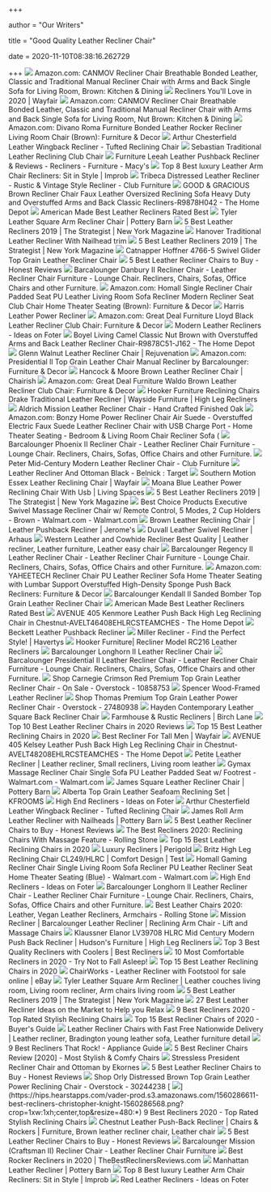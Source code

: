 +++
        
author = "Our Writers"
        
title = "Good Quality Leather Recliner Chair"
        
date = 2020-11-10T08:38:16.262729
        
+++
[ ![](https://images-na.ssl-images-amazon.com/images/I/71oDLacjRrL._AC_SL1500_.jpg)](https://images-na.ssl-images-amazon.com/images/I/71oDLacjRrL._AC_SL1500_.jpg) Amazon.com: CANMOV Recliner Chair Breathable Bonded Leather, Classic and  Traditional Manual Recliner Chair with Arms and Back Single Sofa for Living  Room, Brown: Kitchen & Dining
[ ![](https://secure.img1-fg.wfcdn.com/im/86515427/resize-h600-w600%5Ecompr-r85/9988/99883708/Recliners.jpg)](https://secure.img1-fg.wfcdn.com/im/86515427/resize-h600-w600%5Ecompr-r85/9988/99883708/Recliners.jpg) Recliners You'll Love in 2020 | Wayfair
[ ![](https://images-na.ssl-images-amazon.com/images/I/81N5eYycUCL._AC_SL1500_.jpg)](https://images-na.ssl-images-amazon.com/images/I/81N5eYycUCL._AC_SL1500_.jpg) Amazon.com: CANMOV Recliner Chair Breathable Bonded Leather, Classic and  Traditional Manual Recliner Chair with Arms and Back Single Sofa for Living  Room, Nut Brown: Kitchen & Dining
[ ![](https://images-na.ssl-images-amazon.com/images/I/81bugFOwI-L._AC_SX522_.jpg)](https://images-na.ssl-images-amazon.com/images/I/81bugFOwI-L._AC_SX522_.jpg) Amazon.com: Divano Roma Furniture Bonded Leather Rocker Recliner Living  Room Chair (Brown): Furniture & Decor
[ ![](https://cdn.shopify.com/s/files/1/1971/0317/products/leather-recliner-arthur-chesterfield-leather-tufted-wingback-recliner-chair-1908552663089_1024x1024.jpg?v=1537093727)](https://cdn.shopify.com/s/files/1/1971/0317/products/leather-recliner-arthur-chesterfield-leather-tufted-wingback-recliner-chair-1908552663089_1024x1024.jpg?v=1537093727) Arthur Chesterfield Leather Wingback Recliner - Tufted Reclining Chair
[ ![](https://cdn.shopify.com/s/files/1/1971/0317/products/leather-recliner-sebastian-traditional-leather-reclining-club-chair-1938130468913_1024x1024.jpg?v=1537027250)](https://cdn.shopify.com/s/files/1/1971/0317/products/leather-recliner-sebastian-traditional-leather-reclining-club-chair-1938130468913_1024x1024.jpg?v=1537027250) Sebastian Traditional Leather Reclining Club Chair
[ ![](https://slimages.macys.com/is/image/MCY/products/1/optimized/2976811_fpx.tif?op_sharpen=1&wid=500&hei=613&fit=fit,1&$filtersm$)](https://slimages.macys.com/is/image/MCY/products/1/optimized/2976811_fpx.tif?op_sharpen=1&wid=500&hei=613&fit=fit,1&$filtersm$) Furniture Leeah Leather Pushback Recliner & Reviews - Recliners - Furniture  - Macy's
[ ![](https://cdn.improb.com/wp-content/uploads/2017/11/top-8-best-leather-recliner-sofa-chairs-for-the-house.jpg)](https://cdn.improb.com/wp-content/uploads/2017/11/top-8-best-leather-recliner-sofa-chairs-for-the-house.jpg) Top 8 Best luxury Leather Arm Chair Recliners: Sit in Style | Improb
[ ![](https://cdn.shopify.com/s/files/1/1971/0317/products/leather-recliner-tribeca-vintage-style-leather-reclining-chair-1938139054129_1024x1024.jpg?v=1537018268)](https://cdn.shopify.com/s/files/1/1971/0317/products/leather-recliner-tribeca-vintage-style-leather-reclining-chair-1938139054129_1024x1024.jpg?v=1537018268) Tribeca Distressed Leather Recliner - Rustic & Vintage Style Recliner -  Club Furniture
[ ![](https://images.homedepot-static.com/productImages/92ea6806-9bea-471e-85fd-455f40d58b4b/svn/brown-good-gracious-recliners-r9878h042-64_600.jpg)](https://images.homedepot-static.com/productImages/92ea6806-9bea-471e-85fd-455f40d58b4b/svn/brown-good-gracious-recliners-r9878h042-64_600.jpg) GOOD & GRACIOUS Brown Recliner Chair Faux Leather Oversized Reclining Sofa  Heavy Duty and Overstuffed Arms and Back Classic Recliners-R9878H042 - The  Home Depot
[ ![](https://cdn.leatherfurniture-usa.com/wp-content/uploads/comfort-design-adams-recliner-cl720-arenavintage-2.jpg)](https://cdn.leatherfurniture-usa.com/wp-content/uploads/comfort-design-adams-recliner-cl720-arenavintage-2.jpg) American Made Best Leather Recliners Rated Best
[ ![](https://assets.pbimgs.com/pbimgs/ab/images/dp/wcm/202034/0468/tyler-leather-square-arm-recliner-c.jpg)](https://assets.pbimgs.com/pbimgs/ab/images/dp/wcm/202034/0468/tyler-leather-square-arm-recliner-c.jpg) Tyler Leather Square Arm Recliner Chair | Pottery Barn
[ ![](https://pyxis.nymag.com/v1/imgs/7f7/207/4675a044dc0611b8e5ba98ccf9d192ae76-ashley-furniture-recliner.rhorizontal.w600.jpg)](https://pyxis.nymag.com/v1/imgs/7f7/207/4675a044dc0611b8e5ba98ccf9d192ae76-ashley-furniture-recliner.rhorizontal.w600.jpg) 5 Best Leather Recliners 2019 | The Strategist | New York Magazine
[ ![](https://cdn.shopify.com/s/files/1/1971/0317/products/hanoverreclinersideopen_840_8e0ea934-6fd2-4874-ba92-a417e0169804_1024x1024.jpg?v=1591821164)](https://cdn.shopify.com/s/files/1/1971/0317/products/hanoverreclinersideopen_840_8e0ea934-6fd2-4874-ba92-a417e0169804_1024x1024.jpg?v=1591821164) Hanover Traditional Leather Recliner With Nailhead trim
[ ![](https://pyxis.nymag.com/v1/imgs/3ad/2dc/490fa2eab7ca8e7b8a20dd4c3335576051-ashley-furniture-signature-design---yand.2x.rhorizontal.w600.jpg)](https://pyxis.nymag.com/v1/imgs/3ad/2dc/490fa2eab7ca8e7b8a20dd4c3335576051-ashley-furniture-signature-design---yand.2x.rhorizontal.w600.jpg) 5 Best Leather Recliners 2019 | The Strategist | New York Magazine
[ ![](https://www.thebackstore.com/pub/media/catalog/product/cache/207e23213cf636ccdef205098cf3c8a3/4/7/4766_hoffner_chestnut_1.jpg)](https://www.thebackstore.com/pub/media/catalog/product/cache/207e23213cf636ccdef205098cf3c8a3/4/7/4766_hoffner_chestnut_1.jpg) Catnapper Hoffner 4766-5 Swivel Glider Top Grain Leather Recliner Chair
[ ![](https://www.smarthomedesk.com/wp-content/uploads/sign.jpg)](https://www.smarthomedesk.com/wp-content/uploads/sign.jpg) 5 Best Leather Recliner Chairs to Buy - Honest Reviews
[ ![](http://vitalityweb.com/backstore/Barcalounger/Images/Barcalounger-Danbury-II-Recliner-Chair.jpg)](http://vitalityweb.com/backstore/Barcalounger/Images/Barcalounger-Danbury-II-Recliner-Chair.jpg) Barcalounger Danbury II Recliner Chair - Leather Recliner Chair Furniture -  Lounge Chair. Recliners, Chairs, Sofas, Office Chairs and other Furniture.
[ ![](https://images-na.ssl-images-amazon.com/images/I/6134CejdAML._AC_SL1500_.jpg)](https://images-na.ssl-images-amazon.com/images/I/6134CejdAML._AC_SL1500_.jpg) Amazon.com: Homall Single Recliner Chair Padded Seat PU Leather Living Room Sofa  Recliner Modern Recliner Seat Club Chair Home Theater Seating (Brown):  Furniture & Decor
[ ![](https://assets.weimgs.com/weimgs/rk/images/wcm/products/202042/0106/harris-leather-power-recliner-o.jpg)](https://assets.weimgs.com/weimgs/rk/images/wcm/products/202042/0106/harris-leather-power-recliner-o.jpg) Harris Leather Power Recliner
[ ![](https://images-na.ssl-images-amazon.com/images/I/81XAc%2BKKVUL._AC_SL1500_.jpg)](https://images-na.ssl-images-amazon.com/images/I/81XAc%2BKKVUL._AC_SL1500_.jpg) Amazon.com: Great Deal Furniture Lloyd Black Leather Recliner Club Chair:  Furniture & Decor
[ ![](https://foter.com/photos/235/modern-leather-recliners.jpg?s=ts3)](https://foter.com/photos/235/modern-leather-recliners.jpg?s=ts3) Modern Leather Recliners - Ideas on Foter
[ ![](https://images.homedepot-static.com/productImages/aa62784c-4a7b-4ab6-b534-8dec32685fe8/svn/camel-boyel-living-recliners-r9878c51-j162-64_600.jpg)](https://images.homedepot-static.com/productImages/aa62784c-4a7b-4ab6-b534-8dec32685fe8/svn/camel-boyel-living-recliners-r9878c51-j162-64_600.jpg) Boyel Living Camel Classic Nut Brown with Overstuffed Arms and Back Leather  Recliner Chair-R9878C51-J162 - The Home Depot
[ ![](https://d3o372dlsg9lxo.cloudfront.net/catalog/products/d4451/images/enlarge/5ce6d3e8793a1b665a20302e/D0995_022317_011_D0995.jpg)](https://d3o372dlsg9lxo.cloudfront.net/catalog/products/d4451/images/enlarge/5ce6d3e8793a1b665a20302e/D0995_022317_011_D0995.jpg) Glenn Walnut Leather Recliner Chair | Rejuvenation
[ ![](https://images-na.ssl-images-amazon.com/images/I/71X2slSfx8L._AC_SX355_.jpg)](https://images-na.ssl-images-amazon.com/images/I/71X2slSfx8L._AC_SX355_.jpg) Amazon.com: Presidential ll Top Grain Leather Chair Manual Recliner by  Barcalounger: Furniture & Decor
[ ![](https://chairish-prod.freetls.fastly.net/image/product/master/36deb4ec-949e-45ce-9b24-73355173cff4/hancock-and-moore-brown-leather-recliner-chair-0869)](https://chairish-prod.freetls.fastly.net/image/product/master/36deb4ec-949e-45ce-9b24-73355173cff4/hancock-and-moore-brown-leather-recliner-chair-0869) Hancock & Moore Brown Leather Recliner Chair | Chairish
[ ![](https://images-na.ssl-images-amazon.com/images/I/81W%2BZSB5pSL._AC_SL1500_.jpg)](https://images-na.ssl-images-amazon.com/images/I/81W%2BZSB5pSL._AC_SL1500_.jpg) Amazon.com: Great Deal Furniture Waldo Brown Leather Recliner Club Chair:  Furniture & Decor
[ ![](https://images.furnituredealer.net/img/products%2Fhooker_furniture%2Fcolor%2Fseven%20seas%20seating%20-%20reclining%20chairs_rc140-085-b1.jpg)](https://images.furnituredealer.net/img/products%2Fhooker_furniture%2Fcolor%2Fseven%20seas%20seating%20-%20reclining%20chairs_rc140-085-b1.jpg) Hooker Furniture Reclining Chairs Drake Traditional Leather Recliner |  Wayside Furniture | High Leg Recliners
[ ![](https://cdn.shopify.com/s/files/1/1971/0317/products/leather-recliner-aldrich-arts-and-crafts-style-mission-leather-recliner-chair-1908442759217_1024x1024.jpg?v=1582317751)](https://cdn.shopify.com/s/files/1/1971/0317/products/leather-recliner-aldrich-arts-and-crafts-style-mission-leather-recliner-chair-1908442759217_1024x1024.jpg?v=1582317751) Aldrich Mission Leather Recliner Chair - Hand Crafted Finished Oak
[ ![](https://images-na.ssl-images-amazon.com/images/I/81hcgsH8TpL._AC_SX522_.jpg)](https://images-na.ssl-images-amazon.com/images/I/81hcgsH8TpL._AC_SX522_.jpg) Amazon.com: Bonzy Home Power Recliner Chair Air Suede - Overstuffed  Electric Faux Suede Leather Recliner Chair with USB Charge Port - Home  Theater Seating - Bedroom & Living Room Chair Recliner Sofa (
[ ![](https://www.vitalitywebb.com/backstore/Barcalounger/Images/Barcalounger-Phoenix-II-Chaps-Saddle-Recliner-Front.jpg)](https://www.vitalitywebb.com/backstore/Barcalounger/Images/Barcalounger-Phoenix-II-Chaps-Saddle-Recliner-Front.jpg) Barcalounger Phoenix II Recliner Chair - Leather Recliner Chair Furniture -  Lounge Chair. Recliners, Chairs, Sofas, Office Chairs and other Furniture.
[ ![](https://cdn.shopify.com/s/files/1/1971/0317/products/leather-recliner-peter-mid-century-leather-tight-back-recliner-2107571077169_1024x1024.jpg?v=1551827475)](https://cdn.shopify.com/s/files/1/1971/0317/products/leather-recliner-peter-mid-century-leather-tight-back-recliner-2107571077169_1024x1024.jpg?v=1551827475) Peter Mid-Century Modern Leather Recliner Chair - Club Furniture
[ ![](https://target.scene7.com/is/image/Target/GUEST_de865acb-93bf-4338-b4a8-94dc60657ad6?wid=488&hei=488&fmt=pjpeg)](https://target.scene7.com/is/image/Target/GUEST_de865acb-93bf-4338-b4a8-94dc60657ad6?wid=488&hei=488&fmt=pjpeg) Leather Recliner And Ottoman Black - Belnick : Target
[ ![](https://secure.img1-fg.wfcdn.com/im/82632909/compr-r85/8598/85981547/essex-leather-reclining-chair.jpg)](https://secure.img1-fg.wfcdn.com/im/82632909/compr-r85/8598/85981547/essex-leather-reclining-chair.jpg) Southern Motion Essex Leather Reclining Chair | Wayfair
[ ![](https://www.livingspaces.com/globalassets/productassets/200000-299999/240000-249999/242000-242999/242000-242099/242010/242010_blue_leather_power_reclining_chair_1.jpg?w=1911&h=1288&mode=pad)](https://www.livingspaces.com/globalassets/productassets/200000-299999/240000-249999/242000-242999/242000-242099/242010/242010_blue_leather_power_reclining_chair_1.jpg?w=1911&h=1288&mode=pad) Moana Blue Leather Power Reclining Chair With Usb | Living Spaces
[ ![](https://pyxis.nymag.com/v1/imgs/7c9/9b5/95dd1b3b115bb78cf1d67972471e904a87-fdw-recliner-chair-single-reclining-sofa.rhorizontal.w600.jpg)](https://pyxis.nymag.com/v1/imgs/7c9/9b5/95dd1b3b115bb78cf1d67972471e904a87-fdw-recliner-chair-single-reclining-sofa.rhorizontal.w600.jpg) 5 Best Leather Recliners 2019 | The Strategist | New York Magazine
[ ![](https://i5.walmartimages.com/asr/01c696d4-cb65-481f-a558-6e07d561ad45.82033ff65c6b3e55f4046236ea09c089.jpeg)](https://i5.walmartimages.com/asr/01c696d4-cb65-481f-a558-6e07d561ad45.82033ff65c6b3e55f4046236ea09c089.jpeg) Best Choice Products Executive Swivel Massage Recliner Chair w/ Remote  Control, 5 Modes, 2 Cup Holders - Brown - Walmart.com - Walmart.com
[ ![](https://media.jeromes.com/content/Image/products/SYG06LR70_X.jpg)](https://media.jeromes.com/content/Image/products/SYG06LR70_X.jpg) Brown Leather Reclining Chair | Leather Pushback Recliner | Jerome's
[ ![](https://cdn.arhaus.com/product/StandardV2/31221KSLBLC.jpg?preset=ProductLarge)](https://cdn.arhaus.com/product/StandardV2/31221KSLBLC.jpg?preset=ProductLarge) Duvall Leather Swivel Recliner | Arhaus
[ ![](https://i.pinimg.com/originals/7e/0d/ff/7e0dffbf35adaf5ccb35555fe8f1eef3.jpg)](https://i.pinimg.com/originals/7e/0d/ff/7e0dffbf35adaf5ccb35555fe8f1eef3.jpg) Western Leather and Cowhide Recliner Best Quality | Leather recliner,  Leather furniture, Leather easy chair
[ ![](https://www.vitalitywebb.com/backstore/Barcalounger/Images/Barcalounger-Regency-II-Burgundy-Recliner-Chair-Angle.jpg)](https://www.vitalitywebb.com/backstore/Barcalounger/Images/Barcalounger-Regency-II-Burgundy-Recliner-Chair-Angle.jpg) Barcalounger Regency II Leather Recliner Chair - Leather Recliner Chair  Furniture - Lounge Chair. Recliners, Chairs, Sofas, Office Chairs and other  Furniture.
[ ![](https://images-na.ssl-images-amazon.com/images/I/71WIudXumoL._AC_SY355_.jpg)](https://images-na.ssl-images-amazon.com/images/I/71WIudXumoL._AC_SY355_.jpg) Amazon.com: YAHEETECH Recliner Chair PU Leather Recliner Sofa Home Theater  Seating with Lumbar Support Overstuffed High-Density Sponge Push Back  Recliners: Furniture & Decor
[ ![](https://www.thebackstore.com/pub/media/catalog/product/cache/207e23213cf636ccdef205098cf3c8a3/k/e/kendall_7-4733_in_5621-85_1_.jpg)](https://www.thebackstore.com/pub/media/catalog/product/cache/207e23213cf636ccdef205098cf3c8a3/k/e/kendall_7-4733_in_5621-85_1_.jpg) Barcalounger Kendall II Sanded Bomber Top Grain Leather Recliner Chair
[ ![](https://cdn.leatherfurniture-usa.com/wp-content/uploads/american-made-best-leather-recliners-adams-cl720-1.jpg)](https://cdn.leatherfurniture-usa.com/wp-content/uploads/american-made-best-leather-recliners-adams-cl720-1.jpg) American Made Best Leather Recliners Rated Best
[ ![](https://images.homedepot-static.com/productImages/83ea3350-d283-41ef-8af8-991f8b17216c/svn/chestnut-avenue-405-recliners-avelt46408ehlrcsteamches-64_1000.jpg)](https://images.homedepot-static.com/productImages/83ea3350-d283-41ef-8af8-991f8b17216c/svn/chestnut-avenue-405-recliners-avelt46408ehlrcsteamches-64_1000.jpg) AVENUE 405 Kenmore Leather Push Back High Leg Reclining Chair in  Chestnut-AVELT46408EHLRCSTEAMCHES - The Home Depot
[ ![](https://images.costco-static.com/ImageDelivery/imageService?profileId=12026540&imageId=100574165-847__1&recipeName=350)](https://images.costco-static.com/ImageDelivery/imageService?profileId=12026540&imageId=100574165-847__1&recipeName=350) Beckett Leather Pushback Recliner
[ ![](https://havertys.scene7.com/is/image/Havertys/0-3500-1495?op_sharpen=1&wid=300&hei=225)](https://havertys.scene7.com/is/image/Havertys/0-3500-1495?op_sharpen=1&wid=300&hei=225) Miller Recliner - Find the Perfect Style! | Havertys
[ ![](https://cdn11.bigcommerce.com/s-o8ny9v4/images/stencil/1280x1280/products/1038/28076/RC216-222__48378.1581523457.jpg?c=2?imbypass=on)](https://cdn11.bigcommerce.com/s-o8ny9v4/images/stencil/1280x1280/products/1038/28076/RC216-222__48378.1581523457.jpg?c=2?imbypass=on) Hooker Furniture| Recliner Model RC216 Leather Recliners
[ ![](https://www.thebackstore.com/pub/media/catalog/product/cache/207e23213cf636ccdef205098cf3c8a3/l/o/longhorn_1_1.jpg)](https://www.thebackstore.com/pub/media/catalog/product/cache/207e23213cf636ccdef205098cf3c8a3/l/o/longhorn_1_1.jpg) Barcalounger Longhorn II Leather Recliner Chair
[ ![](https://www.vitalitywebb.com/backstore/Barcalounger/Images/Barcalounger-Presidential-II-Stetson-Coffee-Recliner-Chair.jpg)](https://www.vitalitywebb.com/backstore/Barcalounger/Images/Barcalounger-Presidential-II-Stetson-Coffee-Recliner-Chair.jpg) Barcalounger Presidential II Leather Recliner Chair - Leather Recliner Chair  Furniture - Lounge Chair. Recliners, Chairs, Sofas, Office Chairs and other  Furniture.
[ ![](https://ak1.ostkcdn.com/images/products/10858753/Carnegie-Crimson-Red-Premium-Top-Grain-Leather-Recliner-Chair-d2aebcea-fa5c-43d8-be6b-7c0286c1b887.jpg)](https://ak1.ostkcdn.com/images/products/10858753/Carnegie-Crimson-Red-Premium-Top-Grain-Leather-Recliner-Chair-d2aebcea-fa5c-43d8-be6b-7c0286c1b887.jpg) Shop Carnegie Crimson Red Premium Top Grain Leather Recliner Chair - On  Sale - Overstock - 10858753
[ ![](https://assets.weimgs.com/weimgs/rk/images/wcm/products/202042/0007/spencer-wood-framed-leather-recliner-summit-leather-taupe-1-c.jpg)](https://assets.weimgs.com/weimgs/rk/images/wcm/products/202042/0007/spencer-wood-framed-leather-recliner-summit-leather-taupe-1-c.jpg) Spencer Wood-Framed Leather Recliner
[ ![](https://ak1.ostkcdn.com/images/products/is/images/direct/a35d36ef0c548716654c197e08966870cf014979/Thomas-Premium-Top-Grain-Leather-Power-Recliner-Chair.jpg?impolicy=medium)](https://ak1.ostkcdn.com/images/products/is/images/direct/a35d36ef0c548716654c197e08966870cf014979/Thomas-Premium-Top-Grain-Leather-Power-Recliner-Chair.jpg?impolicy=medium) Shop Thomas Premium Top Grain Leather Power Recliner Chair - Overstock -  27480938
[ ![](https://cdn.shopify.com/s/files/1/1971/0317/products/leather-recliner-hayden-contemporary-leather-square-back-recliner-chair-1938023055409_1024x1024.jpg?v=1537055254)](https://cdn.shopify.com/s/files/1/1971/0317/products/leather-recliner-hayden-contemporary-leather-square-back-recliner-chair-1938023055409_1024x1024.jpg?v=1537055254) Hayden Contemporary Leather Square Back Recliner Chair
[ ![](https://secure.img1-fg.wfcdn.com/im/75324302/resize-h600-w600%5Ecompr-r85/4273/42733600/Recliners.jpg)](https://secure.img1-fg.wfcdn.com/im/75324302/resize-h600-w600%5Ecompr-r85/4273/42733600/Recliners.jpg) Farmhouse & Rustic Recliners | Birch Lane
[ ![](https://ahjoo.com/wp-content/uploads/2016/01/B007RDEHRU.jpg)](https://ahjoo.com/wp-content/uploads/2016/01/B007RDEHRU.jpg) Top 10 Best Leather Recliner Chairs in 2020 Reviews
[ ![](https://www.cleanhomezone.com/wp-content/uploads/2019/08/Top-15-Best-Leather-Reclining-Chairs-in-2019-3.jpg)](https://www.cleanhomezone.com/wp-content/uploads/2019/08/Top-15-Best-Leather-Reclining-Chairs-in-2019-3.jpg) Top 15 Best Leather Reclining Chairs in 2020
[ ![](https://secure.img1-fg.wfcdn.com/im/87436647/resize-h310-w310%5Ecompr-r85/3628/36285147/nojus-faux-leather-power-recliner.jpg)](https://secure.img1-fg.wfcdn.com/im/87436647/resize-h310-w310%5Ecompr-r85/3628/36285147/nojus-faux-leather-power-recliner.jpg) Best Recliner For Tall Men | Wayfair
[ ![](https://images.homedepot-static.com/productImages/3535b607-e40f-4c0c-8018-ba73a8e2f88f/svn/chestnut-avenue-405-recliners-avelt48208ehlrcsteamches-64_600.jpg)](https://images.homedepot-static.com/productImages/3535b607-e40f-4c0c-8018-ba73a8e2f88f/svn/chestnut-avenue-405-recliners-avelt48208ehlrcsteamches-64_600.jpg) AVENUE 405 Kelsey Leather Push Back High Leg Reclining Chair in  Chestnut-AVELT48208EHLRCSTEAMCHES - The Home Depot
[ ![](https://i.pinimg.com/originals/2e/84/ad/2e84ad5f02964333136399f59b104115.jpg)](https://i.pinimg.com/originals/2e/84/ad/2e84ad5f02964333136399f59b104115.jpg) Petite Leather Recliner | Leather recliner, Small recliners, Living room  leather
[ ![](https://i5.walmartimages.com/asr/3324ea43-b9ca-4fb0-942f-5bc93bf9d8ae_1.db23ba314593c08ecb84608fac1f2ee3.jpeg?odnWidth=612&odnHeight=612&odnBg=ffffff)](https://i5.walmartimages.com/asr/3324ea43-b9ca-4fb0-942f-5bc93bf9d8ae_1.db23ba314593c08ecb84608fac1f2ee3.jpeg?odnWidth=612&odnHeight=612&odnBg=ffffff) Gymax Massage Recliner Chair Single Sofa PU Leather Padded Seat w/ Footrest  - Walmart.com - Walmart.com
[ ![](https://assets.pbimgs.com/pbimgs/ab/images/dp/wcm/202023/0003/james-square-leather-recliner-b.jpg)](https://assets.pbimgs.com/pbimgs/ab/images/dp/wcm/202023/0003/james-square-leather-recliner-b.jpg) James Square Leather Recliner Chair | Pottery Barn
[ ![](https://www.kfrooms.com/wp-content/uploads/2019/11/alberta-seafoam-leather-recliner-chair-coaster-602493P_2.jpg)](https://www.kfrooms.com/wp-content/uploads/2019/11/alberta-seafoam-leather-recliner-chair-coaster-602493P_2.jpg) Alberta Top Grain Leather Seafoam Reclining Set | KFROOMS
[ ![](https://foter.com/photos/title/high-end-recliners.jpg)](https://foter.com/photos/title/high-end-recliners.jpg) High End Recliners - Ideas on Foter
[ ![](https://cdn.shopify.com/s/files/1/1971/0317/products/leather-recliner-arthur-chesterfield-leather-tufted-wingback-recliner-chair-1917603479601_1024x1024.jpg?v=1537093727)](https://cdn.shopify.com/s/files/1/1971/0317/products/leather-recliner-arthur-chesterfield-leather-tufted-wingback-recliner-chair-1917603479601_1024x1024.jpg?v=1537093727) Arthur Chesterfield Leather Wingback Recliner - Tufted Reclining Chair
[ ![](https://assets.pbimgs.com/pbimgs/rk/images/dp/wcm/202034/0536/james-roll-arm-leather-recliner-with-nailheads-c.jpg)](https://assets.pbimgs.com/pbimgs/rk/images/dp/wcm/202034/0536/james-roll-arm-leather-recliner-with-nailheads-c.jpg) James Roll Arm Leather Recliner with Nailheads | Pottery Barn
[ ![](https://www.smarthomedesk.com/wp-content/uploads/divano-300x226.jpg)](https://www.smarthomedesk.com/wp-content/uploads/divano-300x226.jpg) 5 Best Leather Recliner Chairs to Buy - Honest Reviews
[ ![](https://www.rollingstone.com/wp-content/uploads/2020/06/best-recliners.jpg?resize=1800,1200&w=1800)](https://www.rollingstone.com/wp-content/uploads/2020/06/best-recliners.jpg?resize=1800,1200&w=1800) The Best Recliners 2020: Reclining Chairs With Massage Feature - Rolling  Stone
[ ![](https://www.cleanhomezone.com/wp-content/uploads/2019/08/Esright-Massage-Recliner.jpg)](https://www.cleanhomezone.com/wp-content/uploads/2019/08/Esright-Massage-Recliner.jpg) Top 15 Best Leather Reclining Chairs in 2020
[ ![](https://secure.img1-fg.wfcdn.com/im/55187346/resize-h310-w310%5Ecompr-r85/1032/103232831/churchill-genuine-leather-manual-recliner.jpg)](https://secure.img1-fg.wfcdn.com/im/55187346/resize-h310-w310%5Ecompr-r85/1032/103232831/churchill-genuine-leather-manual-recliner.jpg) Luxury Recliners | Perigold
[ ![](https://www.comfortdesignfurniture.com/on/demandware.static/-/Sites-main/default/dw74323443/images/large/CL249outschocHLRCac.jpg)](https://www.comfortdesignfurniture.com/on/demandware.static/-/Sites-main/default/dw74323443/images/large/CL249outschocHLRCac.jpg) Britz High Leg Reclining Chair CL249/HLRC | Comfort Design | Test
[ ![](https://i5.walmartimages.com/asr/964fb39a-ab09-4d16-8175-88616d5c1c4f_1.8ab711f1b538a40e9105cc58cff43795.jpeg)](https://i5.walmartimages.com/asr/964fb39a-ab09-4d16-8175-88616d5c1c4f_1.8ab711f1b538a40e9105cc58cff43795.jpeg) Homall Gaming Recliner Chair Single Living Room Sofa Recliner PU Leather  Recliner Seat Home Theater Seating (Blue) - Walmart.com - Walmart.com
[ ![](https://foter.com/photos/240/high-end-recliners.jpg?s=ts3)](https://foter.com/photos/240/high-end-recliners.jpg?s=ts3) High End Recliners - Ideas on Foter
[ ![](https://vitalitywebb.com/backstore/Barcalounger/Images/Barcalounger-Longhorn-II-Chaps-Saddle-Leather-Recliner-600.jpg)](https://vitalitywebb.com/backstore/Barcalounger/Images/Barcalounger-Longhorn-II-Chaps-Saddle-Leather-Recliner-600.jpg) Barcalounger Longhorn II Leather Recliner Chair - Leather Recliner Chair  Furniture - Lounge Chair. Recliners, Chairs, Sofas, Office Chairs and other  Furniture.
[ ![](https://www.rollingstone.com/wp-content/uploads/2020/07/best-leather-chair.jpg?resize=1800,1200&w=450)](https://www.rollingstone.com/wp-content/uploads/2020/07/best-leather-chair.jpg?resize=1800,1200&w=450) Best Leather Chairs 2020: Leather, Vegan Leather Recliners, Armchairs -  Rolling Stone
[ ![](https://cdn.shopify.com/s/files/1/0922/3412/products/Mission_7-3233_5702-86_1500px_closed_2048x.jpg?v=1539106715)](https://cdn.shopify.com/s/files/1/0922/3412/products/Mission_7-3233_5702-86_1500px_closed_2048x.jpg?v=1539106715) Mission Recliner | Barcalounger Leather Recliner | Reclining Arm Chair -  Lift and Massage Chairs
[ ![](https://imageresizer.furnituredealer.net/img/remote/images.furnituredealer.net/img/products%2Fklaussner%2Fcolor%2Felanor_lv39708%20hlrc-durango%20expresso-b5.jpg?width=878&height=600&scale=both&trim.threshold=80)](https://imageresizer.furnituredealer.net/img/remote/images.furnituredealer.net/img/products%2Fklaussner%2Fcolor%2Felanor_lv39708%20hlrc-durango%20expresso-b5.jpg?width=878&height=600&scale=both&trim.threshold=80) Klaussner Elanor LV39708 HLRC Mid Century Modern Push Back Recliner |  Hudson's Furniture | High Leg Recliners
[ ![](https://www.bestrecliner.net/wp-content/uploads/2015/08/Homelegance-9745BLK-1-Jimmy-Collection-Upholstered-Power-Reclining-Massage-Chair-Black-Bonded-Leather-2.jpg)](https://www.bestrecliner.net/wp-content/uploads/2015/08/Homelegance-9745BLK-1-Jimmy-Collection-Upholstered-Power-Reclining-Massage-Chair-Black-Bonded-Leather-2.jpg) Top 3 Best Quality Recliners with Coolers | Best Recliners
[ ![](https://www.betterhomeguides.com/wp-content/uploads/2019/02/The-Most-Comfortable-Recliner-in-the-Wolrd.jpg)](https://www.betterhomeguides.com/wp-content/uploads/2019/02/The-Most-Comfortable-Recliner-in-the-Wolrd.jpg) 10 Most Comfortable Recliners in 2020 - Try Not to Fall Asleep!
[ ![](https://www.cleanhomezone.com/wp-content/uploads/2019/08/Top-15-Best-Leather-Reclining-Chairs-in-2019.jpg)](https://www.cleanhomezone.com/wp-content/uploads/2019/08/Top-15-Best-Leather-Reclining-Chairs-in-2019.jpg) Top 15 Best Leather Reclining Chairs in 2020
[ ![](https://i.ebayimg.com/00/s/MTYwMFgxNjAw/z/JXUAAOSw2Fdecxiv/$_57.JPG?set_id=8800005007)](https://i.ebayimg.com/00/s/MTYwMFgxNjAw/z/JXUAAOSw2Fdecxiv/$_57.JPG?set_id=8800005007) ChairWorks - Leather Recliner with Footstool for sale online | eBay
[ ![](https://i.pinimg.com/564x/1e/3f/d2/1e3fd26aa610c465146efb2d97ae0c35.jpg)](https://i.pinimg.com/564x/1e/3f/d2/1e3fd26aa610c465146efb2d97ae0c35.jpg) Tyler Leather Square Arm Recliner | Leather couches living room, Living  room recliner, Arm chairs living room
[ ![](https://pyxis.nymag.com/v1/imgs/7ad/47d/a8abbdb759b1b0e29f04de5ee3076aacb2-flash-furniture-recliner-.2x.rhorizontal.w600.jpg)](https://pyxis.nymag.com/v1/imgs/7ad/47d/a8abbdb759b1b0e29f04de5ee3076aacb2-flash-furniture-recliner-.2x.rhorizontal.w600.jpg) 5 Best Leather Recliners 2019 | The Strategist | New York Magazine
[ ![](https://www.decoroutline.com/wp-content/uploads/2019/04/Best-Leather-Recliner-Ideas-800x800.jpg)](https://www.decoroutline.com/wp-content/uploads/2019/04/Best-Leather-Recliner-Ideas-800x800.jpg) 27 Best Leather Recliner Ideas on the Market to Help you Relax
[ ![](https://hips.hearstapps.com/hmg-prod.s3.amazonaws.com/images/best-recliners-1560289624.png)](https://hips.hearstapps.com/hmg-prod.s3.amazonaws.com/images/best-recliners-1560289624.png) 9 Best Recliners 2020 - Top Rated Stylish Reclining Chairs
[ ![](https://www.republiclab.com/wp-content/uploads/2018/12/best-recliners-thumbnail-1024x576.jpg)](https://www.republiclab.com/wp-content/uploads/2018/12/best-recliners-thumbnail-1024x576.jpg) Top 15 Best Recliner Chairs of 2020 - Buyer's Guide
[ ![](https://i.pinimg.com/originals/9f/29/79/9f2979a013515877b40e8e8032c99167.jpg)](https://i.pinimg.com/originals/9f/29/79/9f2979a013515877b40e8e8032c99167.jpg) Leather Recliner Chairs with Fast Free Nationwide Delivery | Leather  recliner, Bradington young leather sofa, Leather furniture detail
[ ![](https://bestvacuumresource.com/wp-content/uploads/Rocking-Recliner.jpg)](https://bestvacuumresource.com/wp-content/uploads/Rocking-Recliner.jpg) 9 Best Recliners That Rock! - Appliance Guide
[ ![](https://368464.smushcdn.com/1368855/wp-content/uploads/2019/08/Homall-Recliner-Chair-300x300.jpg?lossy=1&strip=1&webp=1)](https://368464.smushcdn.com/1368855/wp-content/uploads/2019/08/Homall-Recliner-Chair-300x300.jpg?lossy=1&strip=1&webp=1) 5 Best Recliner Chairs Review [2020] - Most Stylish & Comfy Chairs
[ ![](https://www.thebackstore.com/pub/media/catalog/product/cache/207e23213cf636ccdef205098cf3c8a3/s/t/stressless-president-recliner-chair-paloma-black_1.jpg)](https://www.thebackstore.com/pub/media/catalog/product/cache/207e23213cf636ccdef205098cf3c8a3/s/t/stressless-president-recliner-chair-paloma-black_1.jpg) Stressless President Recliner Chair and Ottoman by Ekornes
[ ![](https://www.smarthomedesk.com/wp-content/uploads/bonzy1-300x262.jpg)](https://www.smarthomedesk.com/wp-content/uploads/bonzy1-300x262.jpg) 5 Best Leather Recliner Chairs to Buy - Honest Reviews
[ ![](https://ak1.ostkcdn.com/images/products/30244238/Orly-Distressed-Brown-Top-Grain-Leather-Power-Reclining-Chair-8b47cd9e-a2ac-4789-ad68-3a5c2a78c3e4.jpg)](https://ak1.ostkcdn.com/images/products/30244238/Orly-Distressed-Brown-Top-Grain-Leather-Power-Reclining-Chair-8b47cd9e-a2ac-4789-ad68-3a5c2a78c3e4.jpg) Shop Orly Distressed Brown Top Grain Leather Power Reclining Chair -  Overstock - 30244238
[ ![](https://hips.hearstapps.com/vader-prod.s3.amazonaws.com/1560286611-best-recliners-christopher-knight-1560286568.png?crop=1xw:1xh;center,top&resize=480:*)](https://hips.hearstapps.com/vader-prod.s3.amazonaws.com/1560286611-best-recliners-christopher-knight-1560286568.png?crop=1xw:1xh;center,top&resize=480:*) 9 Best Recliners 2020 - Top Rated Stylish Reclining Chairs
[ ![](https://i.pinimg.com/originals/8b/f5/6d/8bf56d0d7fe2fd90012442d002aafeea.jpg)](https://i.pinimg.com/originals/8b/f5/6d/8bf56d0d7fe2fd90012442d002aafeea.jpg) Chestnut Leather Push-Back Recliner | Chairs & Rockers | Furniture, Brown leather  recliner chair, Leather chair
[ ![](https://www.smarthomedesk.com/wp-content/uploads/bonzy2-300x257.jpg)](https://www.smarthomedesk.com/wp-content/uploads/bonzy2-300x257.jpg) 5 Best Leather Recliner Chairs to Buy - Honest Reviews
[ ![](https://www.vitalitywebb.com/backstore/Barcalounger/Images/Barcalounger-Craftsman-II-Recliner-Chair-Dimensions.jpg)](https://www.vitalitywebb.com/backstore/Barcalounger/Images/Barcalounger-Craftsman-II-Recliner-Chair-Dimensions.jpg) Barcalounger Mission (Craftsman II) Recliner Chair - Leather Recliner Chair  Furniture
[ ![](https://images-na.ssl-images-amazon.com/images/I/41cK%2BJMlV2L._SL300_.jpg)](https://images-na.ssl-images-amazon.com/images/I/41cK%2BJMlV2L._SL300_.jpg) Best Rocker Recliners in 2020 | TheBestReclinersReviews.com
[ ![](https://assets.pbimgs.com/pbimgs/ab/images/dp/wcm/202029/0084/manhattan-leather-recliner-o.jpg)](https://assets.pbimgs.com/pbimgs/ab/images/dp/wcm/202029/0084/manhattan-leather-recliner-o.jpg) Manhattan Leather Recliner | Pottery Barn
[ ![](https://cdn.improb.com/wp-content/uploads/2017/11/perfect-chair.png)](https://cdn.improb.com/wp-content/uploads/2017/11/perfect-chair.png) Top 8 Best luxury Leather Arm Chair Recliners: Sit in Style | Improb
[ ![](https://foter.com/photos/240/red-leather-recliners.jpg?s=ts3)](https://foter.com/photos/240/red-leather-recliners.jpg?s=ts3) Red Leather Recliners - Ideas on Foter
